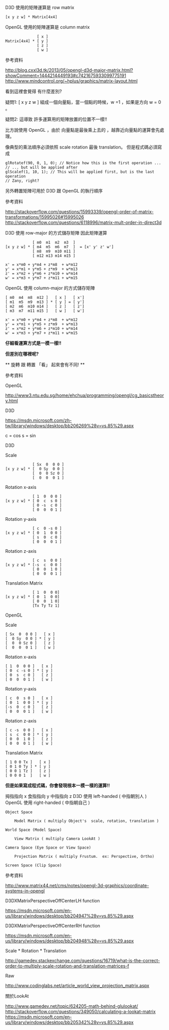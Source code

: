 D3D 使用的矩陣運算是 row matrix
			
    [x y z w] * Matrix[4x4]

OpenGL 使用的矩陣運算是 column matrix

    			  [ x ]
    Matrix[4x4] * [ y ]
    			  [ z ]
    			  [ w ]

參考資料

http://blog.cxxl3d.tk/2013/05/opengl-d3d-major-matrix.html?showComment=1444214449193#c7421675933099775191
http://www.mindcontrol.org/~hplus/graphics/matrix-layout.html

看到這裡會覺得 有什麼差別?

疑問1: [ x y z w ] 組成一個向量點，當一個點的時候，w =1 ，如果是方向 w = 0 。

疑問2: 這導致 許多運算用的矩陣放置的位置不一樣!! 

比方說使用 OpenGL ，由於 向量點是最後乘上去的 ，越靠近向量點的運算會先處理。

像典型的乘法順序必須依照  scale rotation 最後 translation。
但是程式碼必須寫成

    glRotatef(90, 0, 1, 0); // Notice how this is the first operation ...
    // ... but will be applied after
    glScalef(1, 10, 1); // This will be applied first, but is the last operation
    // Zany, right?

另外轉置矩陣可用於 D3D 跟 OpenGL 的執行順序

參考資料

http://stackoverflow.com/questions/15993339/opengl-order-of-matrix-transformations/15995026#15995026
http://stackoverflow.com/questions/6118996/matrix-mult-order-in-direct3d


D3D 使用 row-major 的方式儲存矩陣
因此矩陣運算
    
    			[ m0  m1  m2  m3  ]
    [x y z w] * [ m4  m5  m6  m7  ]  = [x' y' z' w']
    			[ m8  m9  m10 m11 ]
    			[ m12 m13 m14 m15 ]
    
    x' = x*m0 + y*m4 + z*m8  + w*m12
    y' = x*m1 + y*m5 + z*m9  + w*m13
    z' = x*m2 + y*m6 + z*m10 + w*m14
    w' = x*m3 + y*m7 + z*m11 + w*m15
    
OpenGL 使用 column-major 的方式儲存矩陣
    
    [ m0  m4  m8  m12 ]	  [ x ]   [ x']
    [ m1  m5  m9  m13 ] * [ y ] = [ y']
    [ m2  m6  m10 m14 ]	  [ z ]   [ z']
    [ m3  m7  m11 m15 ]	  [ w ]   [ w']
    
    x' = x*m0 + y*m4 + z*m8  + w*m12
    y' = x*m1 + y*m5 + z*m9  + w*m13
    z' = x*m2 + y*m6 + z*m10 + w*m14
    w' = x*m3 + y*m7 + z*m11 + w*m15
    
**仔細看運算方式是一模一樣!!**

**但差別在哪裡呢?**

** 旋轉 跟 轉置 「看」 起來會有不同! **

參考資料

OpenGL

http://www3.ntu.edu.sg/home/ehchua/programming/opengl/cg_basicstheory.html

D3D

https://msdn.microsoft.com/zh-tw/library/windows/desktop/bb206269%28v=vs.85%29.aspx

c = cos 
s = sin 

D3D

Scale

				[ Sx  0  0 0 ]
	[x y z w] * [  0 Sy  0 0 ]
				[  0  0 Sz 0 ]
				[  0  0  0 1 ] 

Rotation x-axis

    			[ 1  0  0 0 ]
    [x y z w] * [ 0  c  s 0 ]
    			[ 0 -s  c 0 ]
    			[ 0  0  0 1 ]

Rotation y-axis

    			[ c  0 -s 0 ]
    [x y z w] * [ 0  1  0 0 ]
    			[ s  0  c 0 ]
    			[ 0  0  0 1 ]

Rotation z-axis

    			[ c  s  0 0 ]
    [x y z w] * [-s  c  0 0 ]
    			[ 0  0  1 0 ]
    			[ 0  0  0 1 ]

Translation Matrix
    
                [ 1	 0  0 0]
    [x y z w] * [ 0	 1  0 0]
                [ 0	 0  1 0]
                [Tx Ty Tz 1]
OpenGL

Scale

	[ Sx  0  0 0 ]   [ x ]
	[  0 Sy  0 0 ] * [ y ]
	[  0  0 Sz 0 ]   [ z ]
	[  0  0  0 1 ]   [ w ]


Rotation x-axis

    [ 1  0  0 0 ]	[ x ]
    [ 0  c -s 0 ] * [ y ]
    [ 0  s  c 0 ]	[ z ]
    [ 0  0  0 1 ]	[ w ]

Rotation y-axis

    [ c  0  s 0 ]	[ x ]
    [ 0  1  0 0 ] * [ y ]
    [-s  0  c 0 ]	[ z ]
    [ 0  0  0 1 ]	[ w ]

Rotation z-axis

    [ c -s  0 0 ]	[ x ]
    [ s  c  0 0 ] *	[ y ]
    [ 0  0  1 0 ]	[ z ]
    [ 0  0  0 1 ]	[ w ]

Translation Matrix
    
    [ 1	0 0 Tx ]   [ x ]
    [ 0	1 0 Ty ] * [ y ]
    [ 0	0 1 Tz ]   [ z ]
    [ 0 0 0 1  ]   [ w ]

**但是如果寫成程式碼，你會發現根本一模一樣的運算!!**



拇指指向 x 
食指指向 y
中指指向 z
D3D 使用 left-handed ( 中指朝別人 )
OpenGL 使用 right-handed ( 中指朝自己 ) 
    
    Object Space
    
    	Model Matrix ( multiply Object's  scale, rotation, translation )
    
    World Space (Model Space)
    
    	View Matrix ( multiply Camera LookAt )
    
    Camera Space (Eye Space or View Space)
    
    	Projection Matrix ( multiply Frustum.  ex: Perspective, Ortho)
    
    Screen Space (Clip Space)
    

參考資料

http://www.matrix44.net/cms/notes/opengl-3d-graphics/coordinate-systems-in-opengl

D3DXMatrixPerspectiveOffCenterLH function

https://msdn.microsoft.com/en-us/library/windows/desktop/bb204947%28v=vs.85%29.aspx

D3DXMatrixPerspectiveOffCenterRH function

https://msdn.microsoft.com/en-us/library/windows/desktop/bb204948%28v=vs.85%29.aspx









Scale * Rotation * Translation

http://gamedev.stackexchange.com/questions/16719/what-is-the-correct-order-to-multiply-scale-rotation-and-translation-matrices-f

Raw

http://www.codinglabs.net/article_world_view_projection_matrix.aspx


關於LookAt

http://www.gamedev.net/topic/624205-math-behind-glulookat/
http://stackoverflow.com/questions/349050/calculating-a-lookat-matrix
https://msdn.microsoft.com/en-us/library/windows/desktop/bb205342%28v=vs.85%29.aspx